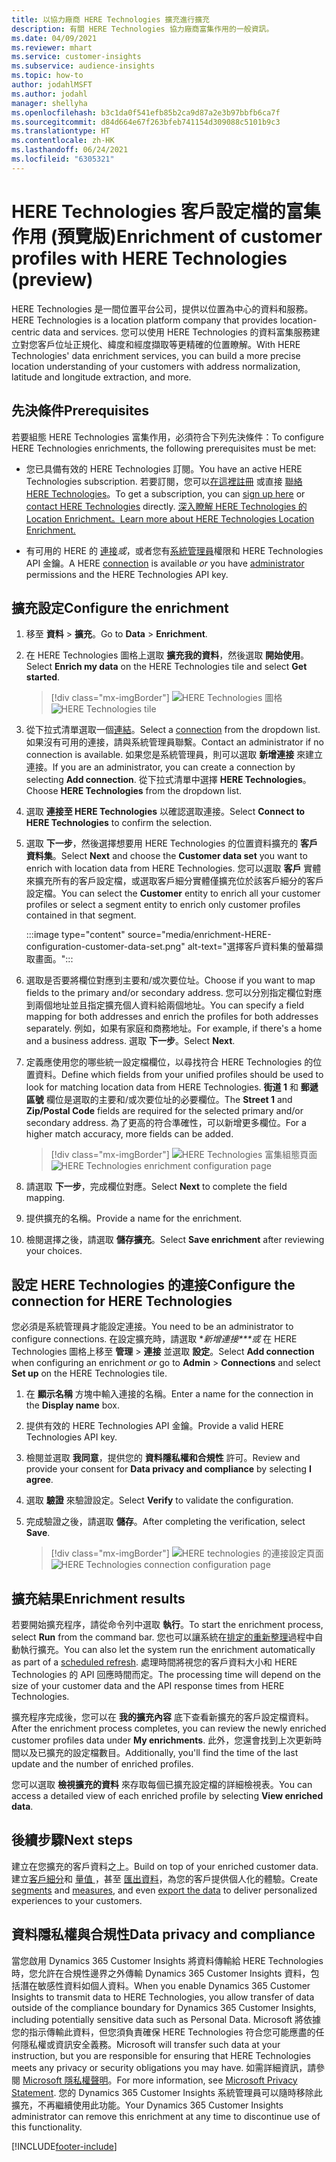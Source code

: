 ```yaml
---
title: 以協力廠商 HERE Technologies 擴充進行擴充
description: 有關 HERE Technologies 協力廠商富集作用的一般資訊。
ms.date: 04/09/2021
ms.reviewer: mhart
ms.service: customer-insights
ms.subservice: audience-insights
ms.topic: how-to
author: jodahlMSFT
ms.author: jodahl
manager: shellyha
ms.openlocfilehash: b3c1da0f541efb85b2ca9d87a2e3b97bbfb6ca7f
ms.sourcegitcommit: d84d664e67f263bfeb741154d309088c5101b9c3
ms.translationtype: HT
ms.contentlocale: zh-HK
ms.lasthandoff: 06/24/2021
ms.locfileid: "6305321"
---
```

# <a name="enrichment-of-customer-profiles-with-here-technologies-preview"></a><span data-ttu-id="71382-103">HERE Technologies 客戶設定檔的富集作用 (預覽版)</span><span class="sxs-lookup"><span data-stu-id="71382-103">Enrichment of customer profiles with HERE Technologies (preview)</span></span>

<span data-ttu-id="71382-104">HERE Technologies 是一間位置平台公司，提供以位置為中心的資料和服務。</span><span class="sxs-lookup"><span data-stu-id="71382-104">HERE Technologies is a location platform company that provides location-centric data and services.</span></span> <span data-ttu-id="71382-105">您可以使用 HERE Technologies 的資料富集服務建立對您客戶位址正規化、緯度和經度擷取等更精確的位置瞭解。</span><span class="sxs-lookup"><span data-stu-id="71382-105">With HERE Technologies' data enrichment services, you can build a more precise location understanding of your customers with address normalization, latitude and longitude extraction, and more.</span></span>

## <a name="prerequisites"></a><span data-ttu-id="71382-106">先決條件</span><span class="sxs-lookup"><span data-stu-id="71382-106">Prerequisites</span></span>

<span data-ttu-id="71382-107">若要組態 HERE Technologies 富集作用，必須符合下列先決條件：</span><span class="sxs-lookup"><span data-stu-id="71382-107">To configure HERE Technologies enrichments, the following prerequisites must be met:</span></span>

- <span data-ttu-id="71382-108">您已具備有效的 HERE Technologies 訂閱。</span><span class="sxs-lookup"><span data-stu-id="71382-108">You have an active HERE Technologies subscription.</span></span> <span data-ttu-id="71382-109">若要訂閱，您可以[在這裡註冊](https://developer.here.com/sign-up?utm_medium=referral&utm_source=Microsoft-Dynamics-CI&create=Freemium-Basic) 或直接 [聯絡 HERE Technologies](https://developer.here.com/help?utm_medium=referral&utm_source=Microsoft-Dynamics-CI#how-can-we-help-you)。</span><span class="sxs-lookup"><span data-stu-id="71382-109">To get a subscription, you can [sign up here](https://developer.here.com/sign-up?utm_medium=referral&utm_source=Microsoft-Dynamics-CI&create=Freemium-Basic) or [contact HERE Technologies](https://developer.here.com/help?utm_medium=referral&utm_source=Microsoft-Dynamics-CI#how-can-we-help-you) directly.</span></span> [<span data-ttu-id="71382-110">深入瞭解 HERE Technologies 的 Location Enrichment。</span><span class="sxs-lookup"><span data-stu-id="71382-110">Learn more about HERE Technologies Location Enrichment.</span></span>](https://developer.here.com/location-enrichment?cid=Dev-MicrosoftDynamics-DB-0-Dev-&utm_source=MicrosoftDynamics&utm_medium=referral&utm_campaign=Online_Dev_ReferralMicrosoft)

- <span data-ttu-id="71382-111">有可用的 HERE 的 [連接](connections.md)*或*，或者您有[系統管理員](permissions.md#administrator)權限和 HERE Technologies API 金鑰。</span><span class="sxs-lookup"><span data-stu-id="71382-111">A HERE [connection](connections.md) is available *or* you have [administrator](permissions.md#administrator) permissions and the HERE Technologies API key.</span></span>

## <a name="configure-the-enrichment"></a><span data-ttu-id="71382-112">擴充設定</span><span class="sxs-lookup"><span data-stu-id="71382-112">Configure the enrichment</span></span>

1. <span data-ttu-id="71382-113">移至 **資料** > **擴充**。</span><span class="sxs-lookup"><span data-stu-id="71382-113">Go to **Data** > **Enrichment**.</span></span> 

1. <span data-ttu-id="71382-114">在 HERE Technologies 圖格上選取 **擴充我的資料**，然後選取 **開始使用**。</span><span class="sxs-lookup"><span data-stu-id="71382-114">Select **Enrich my data** on the HERE Technologies tile and select **Get started**.</span></span>

   > [!div class="mx-imgBorder"]
   > <span data-ttu-id="71382-115">![HERE Technologies 圖格](media/HERE-tile.png "HERE Technologies 圖格")</span><span class="sxs-lookup"><span data-stu-id="71382-115">![HERE Technologies tile](media/HERE-tile.png "HERE Technologies tile")</span></span>

1. <span data-ttu-id="71382-116">從下拉式清單選取一個[連結](connections.md)。</span><span class="sxs-lookup"><span data-stu-id="71382-116">Select a [connection](connections.md) from the dropdown list.</span></span> <span data-ttu-id="71382-117">如果沒有可用的連接，請與系統管理員聯繫。</span><span class="sxs-lookup"><span data-stu-id="71382-117">Contact  an administrator if no connection is available.</span></span> <span data-ttu-id="71382-118">如果您是系統管理員，則可以選取 **新增連接** 來建立連接。</span><span class="sxs-lookup"><span data-stu-id="71382-118">If you are an administrator, you can create a connection by selecting **Add connection**.</span></span> <span data-ttu-id="71382-119">從下拉式清單中選擇 **HERE Technologies**。</span><span class="sxs-lookup"><span data-stu-id="71382-119">Choose **HERE Technologies** from the dropdown list.</span></span> 

1. <span data-ttu-id="71382-120">選取 **連接至 HERE Technologies** 以確認選取連接。</span><span class="sxs-lookup"><span data-stu-id="71382-120">Select **Connect to HERE Technologies** to confirm the selection.</span></span>

1.  <span data-ttu-id="71382-121">選取 **下一步**，然後選擇想要用 HERE Technologies 的位置資料擴充的 **客戶資料集**。</span><span class="sxs-lookup"><span data-stu-id="71382-121">Select **Next** and choose the **Customer data set** you want to enrich with location data from HERE Technologies.</span></span> <span data-ttu-id="71382-122">您可以選取 **客戶** 實體來擴充所有的客戶設定檔，或選取客戶細分實體僅擴充位於該客戶細分的客戶設定檔。</span><span class="sxs-lookup"><span data-stu-id="71382-122">You can select the **Customer** entity to enrich all your customer profiles or select a segment entity to enrich only customer profiles contained in that segment.</span></span>

    :::image type="content" source="media/enrichment-HERE-configuration-customer-data-set.png" alt-text="選擇客戶資料集的螢幕擷取畫面。":::

1. <span data-ttu-id="71382-124">選取是否要將欄位對應到主要和/或次要位址。</span><span class="sxs-lookup"><span data-stu-id="71382-124">Choose if you want to map fields to the primary and/or secondary address.</span></span> <span data-ttu-id="71382-125">您可以分別指定欄位對應到兩個地址並且指定擴充個人資料給兩個地址。</span><span class="sxs-lookup"><span data-stu-id="71382-125">You can specify a field mapping for both addresses and enrich the profiles for both addresses separately.</span></span> <span data-ttu-id="71382-126">例如，如果有家庭和商務地址。</span><span class="sxs-lookup"><span data-stu-id="71382-126">For example, if there's a home and a business address.</span></span> <span data-ttu-id="71382-127">選取 **下一步**。</span><span class="sxs-lookup"><span data-stu-id="71382-127">Select **Next**.</span></span>

1. <span data-ttu-id="71382-128">定義應使用您的哪些統一設定檔欄位，以尋找符合 HERE Technologies 的位置資料。</span><span class="sxs-lookup"><span data-stu-id="71382-128">Define which fields from your unified profiles should be used to look for matching location data from HERE Technologies.</span></span> <span data-ttu-id="71382-129">**街道 1** 和 **郵遞區號** 欄位是選取的主要和/或次要位址的必要欄位。</span><span class="sxs-lookup"><span data-stu-id="71382-129">The **Street 1** and **Zip/Postal Code** fields are required for the selected primary and/or secondary address.</span></span> <span data-ttu-id="71382-130">為了更高的符合準確性，可以新增更多欄位。</span><span class="sxs-lookup"><span data-stu-id="71382-130">For a higher match accuracy, more fields can be added.</span></span>

   > [!div class="mx-imgBorder"]
   > <span data-ttu-id="71382-131">![HERE Technologies 富集組態頁面](media/enrichment-HERE-configuration.png "HERE Technologies 富集組態頁面")</span><span class="sxs-lookup"><span data-stu-id="71382-131">![HERE Technologies enrichment configuration page](media/enrichment-HERE-configuration.png "HERE Technologies enrichment configuration page")</span></span>

1. <span data-ttu-id="71382-132">請選取 **下一步**，完成欄位對應。</span><span class="sxs-lookup"><span data-stu-id="71382-132">Select **Next** to complete the field mapping.</span></span>

1. <span data-ttu-id="71382-133">提供擴充的名稱。</span><span class="sxs-lookup"><span data-stu-id="71382-133">Provide a name for the enrichment.</span></span> 

1. <span data-ttu-id="71382-134">檢閱選擇之後，請選取 **儲存擴充**。</span><span class="sxs-lookup"><span data-stu-id="71382-134">Select **Save enrichment** after reviewing your choices.</span></span>

## <a name="configure-the-connection-for-here-technologies"></a><span data-ttu-id="71382-135">設定 HERE Technologies 的連接</span><span class="sxs-lookup"><span data-stu-id="71382-135">Configure the connection for HERE Technologies</span></span> 

<span data-ttu-id="71382-136">您必須是系統管理員才能設定連接。</span><span class="sxs-lookup"><span data-stu-id="71382-136">You need to be an administrator to configure connections.</span></span> <span data-ttu-id="71382-137">在設定擴充時，請選取 \**新增連接\*\*\*或* 在 HERE Technologies 圖格上移至 **管理** > **連接** 並選取 **設定**。</span><span class="sxs-lookup"><span data-stu-id="71382-137">Select **Add connection** when configuring an enrichment *or* go to **Admin** > **Connections** and select **Set up** on the HERE Technologies tile.</span></span>

1. <span data-ttu-id="71382-138">在 **顯示名稱** 方塊中輸入連接的名稱。</span><span class="sxs-lookup"><span data-stu-id="71382-138">Enter a name for the connection in the **Display name** box.</span></span>

1. <span data-ttu-id="71382-139">提供有效的 HERE Technologies API 金鑰。</span><span class="sxs-lookup"><span data-stu-id="71382-139">Provide a valid HERE Technologies API key.</span></span>

1. <span data-ttu-id="71382-140">檢閱並選取 **我同意**，提供您的 **資料隱私權和合規性** 許可。</span><span class="sxs-lookup"><span data-stu-id="71382-140">Review and provide your consent for **Data privacy and compliance** by selecting **I agree**.</span></span>

1. <span data-ttu-id="71382-141">選取 **驗證** 來驗證設定。</span><span class="sxs-lookup"><span data-stu-id="71382-141">Select **Verify** to validate the configuration.</span></span>

1. <span data-ttu-id="71382-142">完成驗證之後，請選取 **儲存**。</span><span class="sxs-lookup"><span data-stu-id="71382-142">After completing the verification, select **Save**.</span></span>

   > [!div class="mx-imgBorder"]
   > <span data-ttu-id="71382-143">![HERE technologies 的連接設定頁面](media/enrichment-HERE-connection.png "HERE technologies 的連接設定頁面")</span><span class="sxs-lookup"><span data-stu-id="71382-143">![HERE Technologies connection configuration page](media/enrichment-HERE-connection.png "HERE Technologies connection configuration page")</span></span>

## <a name="enrichment-results"></a><span data-ttu-id="71382-144">擴充結果</span><span class="sxs-lookup"><span data-stu-id="71382-144">Enrichment results</span></span>

<span data-ttu-id="71382-145">若要開始擴充程序，請從命令列中選取 **執行**。</span><span class="sxs-lookup"><span data-stu-id="71382-145">To start the enrichment process, select **Run** from the command bar.</span></span> <span data-ttu-id="71382-146">您也可以讓系統在[排定的重新整理](system.md#schedule-tab)過程中自動執行擴充。</span><span class="sxs-lookup"><span data-stu-id="71382-146">You can also let the system run the enrichment automatically as part of a [scheduled refresh](system.md#schedule-tab).</span></span> <span data-ttu-id="71382-147">處理時間將視您的客戶資料大小和 HERE Technologies 的 API 回應時間而定。</span><span class="sxs-lookup"><span data-stu-id="71382-147">The processing time will depend on the size of your customer data and the API response times from HERE Technologies.</span></span>

<span data-ttu-id="71382-148">擴充程序完成後，您可以在 **我的擴充內容** 底下查看新擴充的客戶設定檔資料。</span><span class="sxs-lookup"><span data-stu-id="71382-148">After the enrichment process completes, you can review the newly enriched customer profiles data under **My enrichments**.</span></span> <span data-ttu-id="71382-149">此外，您還會找到上次更新時間以及已擴充的設定檔數目。</span><span class="sxs-lookup"><span data-stu-id="71382-149">Additionally, you'll find the time of the last update and the number of enriched profiles.</span></span>

<span data-ttu-id="71382-150">您可以選取 **檢視擴充的資料** 來存取每個已擴充設定檔的詳細檢視表。</span><span class="sxs-lookup"><span data-stu-id="71382-150">You can access a detailed view of each enriched profile by selecting **View enriched data**.</span></span>

## <a name="next-steps"></a><span data-ttu-id="71382-151">後續步驟</span><span class="sxs-lookup"><span data-stu-id="71382-151">Next steps</span></span>

<span data-ttu-id="71382-152">建立在您擴充的客戶資料之上。</span><span class="sxs-lookup"><span data-stu-id="71382-152">Build on top of your enriched customer data.</span></span> <span data-ttu-id="71382-153">建立[客戶細分](segments.md)和 [量值 ](measures.md)，甚至 [匯出資料](export-destinations.md)，為您的客戶提供個人化的體驗。</span><span class="sxs-lookup"><span data-stu-id="71382-153">Create [segments](segments.md) and [measures](measures.md), and even [export the data](export-destinations.md) to deliver personalized experiences to your customers.</span></span>

## <a name="data-privacy-and-compliance"></a><span data-ttu-id="71382-154">資料隱私權與合規性</span><span class="sxs-lookup"><span data-stu-id="71382-154">Data privacy and compliance</span></span>

<span data-ttu-id="71382-155">當您啟用 Dynamics 365 Customer Insights 將資料傳輸給 HERE Technologies 時，您允許在合規性邊界之外傳輸 Dynamics 365 Customer Insights 資料，包括潛在敏感性資料如個人資料。</span><span class="sxs-lookup"><span data-stu-id="71382-155">When you enable Dynamics 365 Customer Insights to transmit data to HERE Technologies, you allow transfer of data outside of the compliance boundary for Dynamics 365 Customer Insights, including potentially sensitive data such as Personal Data.</span></span> <span data-ttu-id="71382-156">Microsoft 將依據您的指示傳輸此資料，但您須負責確保 HERE Technologies 符合您可能應盡的任何隱私權或資訊安全義務。</span><span class="sxs-lookup"><span data-stu-id="71382-156">Microsoft will transfer such data at your instruction, but you are responsible for ensuring that HERE Technologies meets any privacy or security obligations you may have.</span></span> <span data-ttu-id="71382-157">如需詳細資訊，請參閱 [Microsoft 隱私權聲明](https://go.microsoft.com/fwlink/?linkid=396732)。</span><span class="sxs-lookup"><span data-stu-id="71382-157">For more information, see [Microsoft Privacy Statement](https://go.microsoft.com/fwlink/?linkid=396732).</span></span>
<span data-ttu-id="71382-158">您的 Dynamics 365 Customer Insights 系統管理員可以隨時移除此擴充，不再繼續使用此功能。</span><span class="sxs-lookup"><span data-stu-id="71382-158">Your Dynamics 365 Customer Insights administrator can remove this enrichment at any time to discontinue use of this functionality.</span></span>


[!INCLUDE[footer-include](../includes/footer-banner.md)]

